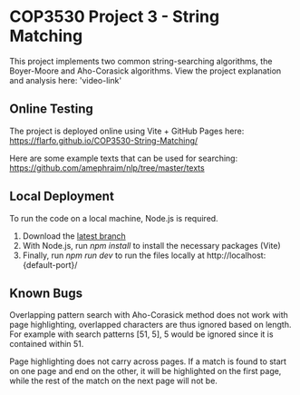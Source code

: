 # COP3530 Project 3 - String Matching
This project implements two common string-searching algorithms, the Boyer-Moore and Aho-Corasick algorithms. View the project explanation and analysis here: 'video-link'

## Online Testing
The project is deployed online using Vite + GitHub Pages here: https://flarfo.github.io/COP3530-String-Matching/

Here are some example texts that can be used for searching: https://github.com/amephraim/nlp/tree/master/texts

## Local Deployment
To run the code on a local machine, Node.js is required.

1. Download the [latest branch](https://github.com/flarfo/COP3530-String-Matching/archive/refs/heads/main.zip)
2. With Node.js, run *npm install* to install the necessary packages (Vite)
3. Finally, run *npm run dev* to run the files locally at http://localhost:{default-port}/

## Known Bugs
Overlapping pattern search with Aho-Corasick method does not work with page highlighting, overlapped characters are thus ignored based on length. For example with search patterns [51, 5], 5 would be ignored since it is contained within 51.

Page highlighting does not carry across pages. If a match is found to start on one page and end on the other, it will be highlighted on the first page, while the rest of the match on the next page will not be.
